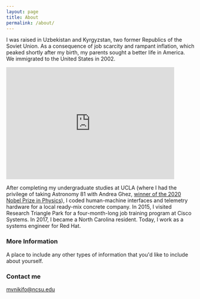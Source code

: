 ```yaml
---
layout: page
title: About
permalink: /about/
---
```


I was raised in Uzbekistan and Kyrgyzstan, two former Republics of the Soviet Union. As a consequence of job scarcity and rampant inflation, which peaked shortly after my birth, my parents sought a better life in America. We immigrated to the United States in 2002. 

<iframe src="https://data.worldbank.org/share/widget?indicators=NY.GDP.DEFL.KD.ZG&locations=UZ" width='450' height='300' frameBorder='0' scrolling="no" title="Inflation, GDP deflator (annual %) - Uzbekistan, 1989-2020" ></iframe>

After completing my undergraduate studies at UCLA (where I had the privilege of taking Astronomy 81 with Andrea Ghez, [winner of the 2020 Nobel Prize in Physics](#https://www.nobelprize.org/prizes/physics/2020/ghez/facts/)), I coded human-machine interfaces and telemetry hardware for a local ready-mix concrete company. In 2015, I visited Research Triangle Park for a four-month-long job training program at Cisco Systems. In 2017, I became a North Carolina resident. Today, I work as a systems engineer for Red Hat.         

### More Information

A place to include any other types of information that you'd like to include about yourself.

### Contact me

[mvnikifo@ncsu.edu](mailto:mvnikifo@ncsu.edu)